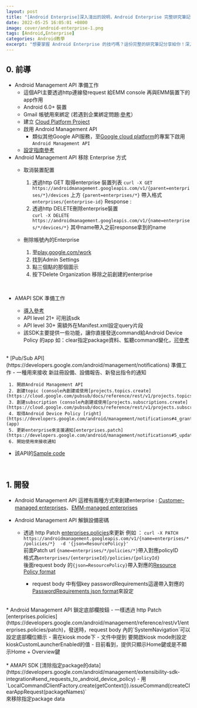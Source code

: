 ```yaml
---
layout: post
title: "[Android Enterprise]深入淺出的說明，Android Enterprise 完整研究筆記分享"
date: 2022-05-25 16:05:01 +0800
image: cover/android-enterprise-1.png
tags: [Android,Enterprise]
categories: Android教學
excerpt: "想要掌握 Android Enterprise 的技巧嗎？這份完整的研究筆記分享給你！深入淺出的說明 Android Enterprise 相關概念和實作方法，讓你快速學會如何管理企業級的 Android 裝置。"
---
```



## 0. 前導

* Android Management API 準備工作
  -  這個API主要透過http連線發request 給EMM console 再與EMM裝置下的app作用
  -  Android 6.0+ 裝置
  -  Gmail 帳號用來綁定 (若遇到企業綁定問題:[參考](https://support.google.com/work/android/thread/84928851/managed-google-play-android-enrollment%E2%80%8B-intune-you-have-already-signed-up-with-this-enterprise?hl=en)）
  -  建立 [Cloud Platform Project](https://console.cloud.google.com/project)
  -  啟用 Android Management API
     - 類似其他Google API服務，至[Google cloud platform](https://console.cloud.google.com/cloud-resource-manager)的專案下啟用`Android Management API`
  -  [設定指南參考](https://colab.research.google.com/github/google/android-management-api-samples/blob/master/notebooks/quickstart.ipynb)
* Android Management API 移除 Enterprise 方式
    - 取消裝置配置
      1. 透過http GET 取得enterprise 裝置列表
      `curl -X GET https://androidmanagement.googleapis.com/v1/{parent=enterprises/*}/devices`
      上方 `{parent=enterprises/*}` 帶入格式 `enterprises/{enterprise-id}`
      Response :
      <script src="https://gist.github.com/waitzShigoto/ecdf9831492804818412a9d190889fe1.js"></script>

      2. 透過http DELETE刪除enterprise裝置  
      `curl -X DELETE https://androidmanagement.googleapis.com/v1/{name=enterprises/*/devices/*}`
      其中name帶入之前response拿到的name

    - 刪除帳號內的Enterprise
      1. 至[play.google.com/work](play.google.com/work)
      2. 找到Admin Settings
      3. 點三個點的那個圖示
      4. 按下Delete Organization 移除之前創建的enterprise

<br>

* AMAPI SDK 準備工作

    - [導入參考](https://developers.google.com/android/management/extensibility-sdk-integration#adding_queries_element)
    - API level 21+ 可用該sdk
    - API level 30+ 需額外在Manifest.xml設定query片段
    - 該SDK主要提供一些功能，讓你直接發送command給Android Device Policy 的app
     如：clear指定package資料、監聽command變化，[可參考](https://developers.google.com/android/management/extensibility-sdk-integration#adding_queries_element)

<br>
* [Pub/Sub API](https://developers.google.com/android/management/notifications) 準備工作
  - 一種用來接收 新註冊設備、設備報告、新發出指令的通知

     1. 開啟Android Management API
     2. 創建topic (console內創建或使用[projects.topics.create](https://cloud.google.com/pubsub/docs/reference/rest/v1/projects.topics/create))
     3. 創建subscription (console內創建或使用[projects.subscriptions.create](https://cloud.google.com/pubsub/docs/reference/rest/v1/projects.subscriptions/create))
     4. 取得Android Device Policy [right](https://developers.google.com/android/management/notifications#4_grant_android_device_policy_the_right_to_publish_to_your_topic)(app)
     5. 更新enterprise來支援通知[enterprises.patch](https://developers.google.com/android/management/notifications#5_update_enterprise_to_support_notifications)  
     6. 開始使用來接收通知

  - 該API的[Sample code](https://cloud.google.com/pubsub/lite/docs/samples)
<br>

## 1. 開發

* Android Management API 這裡有兩種方式來創建enterprise : [Customer-managed enterprises](https://developers.google.com/android/management/create-enterprise#customer-managed_enterprises)、[EMM-managed enterprises](https://developers.google.com/android/management/create-enterprise#emm-managed_enterprises)

* Android Management API 解鎖設備密碼
  - 透過 http Patch [enterprises.policies](https://developers.google.com/android/management/reference/rest/v1/enterprises.policies/patch)來更新
例如 ： `curl -X PATCH https://androidmanagement.googleapis.com/v1/{name=enterprises/*/policies/*}  -d '{json=ResourcePolicy}'` <br>
  前面Patch url `{name=enterprises/*/policies/*}`帶入對應policyID<br>
  格式為`enterprises/{enterpriseId}/policies/{policyId}`<br>
  後面request body 的`{json=ResourcePolicy}`帶入對應的[Resource Policy format](https://developers.google.com/android/management/reference/rest/v1/enterprises.policies#Policy)<br>

       - request body 中有個key passwordRequirements這邊帶入對應的[PasswordRequirements json format](https://developers.google.com/android/management/reference/rest/v1/PasswordRequirements)來設定
       <script src="https://gist.github.com/waitzShigoto/a73f43b9b538e0ea0ecb2e40c337e420.js"></script>
<br>
* Android Management API 鎖定底部欄按鈕
  - 一樣透過 http Patch [enterprises.policies](https://developers.google.com/android/management/reference/rest/v1/enterprises.policies/patch)，發送時，request body 內的`SystemNavigation`可以設定底部欄位顯示
  - 需在kiosk mode下
  - 文件中提到 要開啟kiosk mode則設定kioskCustomLauncherEnabled的值
  - 目前看到，提供只顯示Home鍵或是不顯示Home + Overview鍵

<br>
<br>
* AMAPI SDK [清除指定package的data](https://developers.google.com/android/management/extensibility-sdk-integration#send_requests_to_android_device_policy)
  - 用`LocalCommandClientFactory.create(getContext()).issueCommand(createClearAppRequest(packageNames)`<br>
  來移除指定package data<br>
